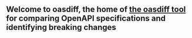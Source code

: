 ## Welcome to oasdiff, the home of [the oasdiff tool](https://github.com/oasdiff/oasdiff) for comparing OpenAPI specifications and identifying breaking changes
